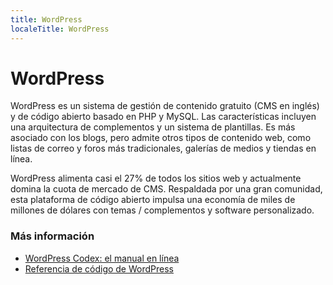 ```yaml
---
title: WordPress
localeTitle: WordPress
---
```

# WordPress

WordPress es un sistema de gestión de contenido gratuito (CMS en inglés) y de código abierto basado en PHP y MySQL. Las características incluyen una arquitectura de complementos y un sistema de plantillas. Es más asociado con los blogs, pero admite otros tipos de contenido web, como listas de correo y foros más tradicionales, galerías de medios y tiendas en línea.

WordPress alimenta casi el 27% de todos los sitios web y actualmente domina la cuota de mercado de CMS. Respaldada por una gran comunidad, esta plataforma de código abierto impulsa una economía de miles de millones de dólares con temas / complementos y software personalizado.

### Más información

*   [WordPress Codex: el manual en línea](https://codex.wordpress.org/)
*   [Referencia de código de WordPress](https://developer.wordpress.org/reference/)
